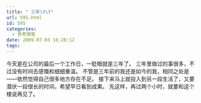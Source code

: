 ```yaml
---
title: " 三年\t\t"
url: 595.html
id: 595
categories:
  - 思考随笔
date: 2009-07-03 16:20:12
tags:
---
```


今天是在公司的最后一个工作日，一眨眼就是三年了。 三年里做过的事很多，不过没有时间去感慨和细细重温。 不管是三年前的我还是如今的我，相同之处是——依然觉得自己很多地方存在不足。 接下来马上就投入到另一段生活了，又要潜伏一段很长的时间，希望早日看到成果。 先这样，再过两个小时，就要和这个楼说再见了。